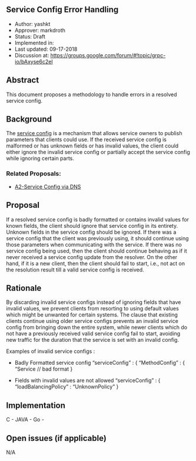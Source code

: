 Service Config Error Handling
----
* Author: yashkt
* Approver: markdroth
* Status: Draft
* Implemented in:
* Last updated: 09-17-2018
* Discussion at: https://groups.google.com/forum/#!topic/grpc-io/bAxyse6c2eI

## Abstract

This document proposes a methodology to handle errors in a resolved service
config.

## Background

The
[service config](https://github.com/grpc/grpc/blob/master/doc/service_config.md)
is a mechanism that allows service owners to publish
parameters that clients could use. If the received service config is malformed
or has unknown fields or has invalid values, the client could either ignore the
invalid service config or partially accept the service config while ignoring
certain parts.


### Related Proposals:
* [A2-Service Config via DNS](A2-service-configs-in-dins.md)

## Proposal

If a resolved service config is badly formatted or contains invalid values for
known fields, the client should ignore that service config in its entirety.
Unknown fields in the service config should be ignored. If there was a service
config that the client was previously using, it should continue using those
parameters when communicating with the service. If there was no service config
being used, then the client should continue behaving as if it never received a
service config update from the resolver. On the other hand, if it is a new
client, then the client should fail to start, i.e., not act on the resolution
result till a valid service config is received.

## Rationale

By discarding invalid service configs instead of ignoring fields that have
invalid values, we prevent clients from resorting to using default values which
might be unwanted for certain systems. The clause that existing clients continue
using older service configs prevents an invalid service config from bringing
down the entire system, while newer clients which do not have a previously
received valid service config fail to start, avoiding new traffic for the
duration that the service is set with an invalid config.

Examples of invalid service configs :

* Badly Formatted service config
“serviceConfig” : {
  “MethodConfig” :
   {
   “Service // bad format
  }

* Fields with invalid values are not allowed
“serviceConfig” : {
      “loadBalancingPolicy” : “UnknownPolicy”
}

## Implementation

C -
JAVA -
Go -

## Open issues (if applicable)

N/A
